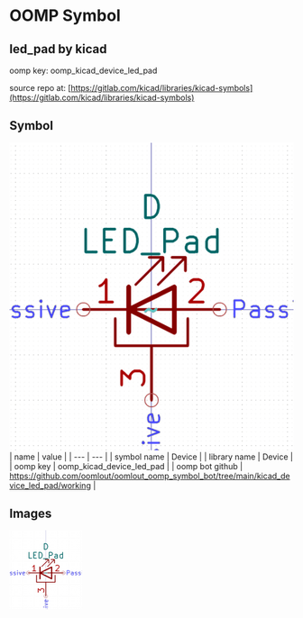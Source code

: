 # OOMP Symbol  
## led_pad  by kicad  
  
oomp key: oomp_kicad_device_led_pad  
  
source repo at: [https://gitlab.com/kicad/libraries/kicad-symbols](https://gitlab.com/kicad/libraries/kicad-symbols)  
## Symbol  
  
[![working.png](working_600.png)](working.png)  
| name | value | 
| --- | --- | 
| symbol name | Device | 
| library name | Device | 
| oomp key | oomp_kicad_device_led_pad | 
| oomp bot github | https://github.com/oomlout/oomlout_oomp_symbol_bot/tree/main/kicad_device_led_pad/working | 
## Images  
  
[![working.png](working_140.png)](working.png)  
